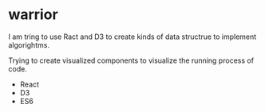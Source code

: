 # warrior

I am tring to use Ract and D3 to create kinds of data structrue to implement algorightms.

Trying to create visualized components to visualize the running process of code.

- React
- D3
- ES6
